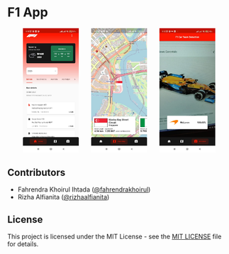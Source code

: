 # F1 App

<p align="center">
	<img src="assets/images/f1_home.jpg" width="25%"> &nbsp; &nbsp; &nbsp;
	<img src="assets/images/f1_maps.jpg" width="25%"> &nbsp; &nbsp; &nbsp;
	<img src="assets/images/f1_ml.jpg" width="25%">
</p>

## Contributors

- Fahrendra Khoirul Ihtada ([@fahrendrakhoirul](https://github.com/FahrendraKhoirul))
- Rizha Alfianita ([@rizhaalfianita](https://github.com/rizhaalfianita))


## License

This project is licensed under the MIT License - see the [MIT LICENSE](https://choosealicense.com/licenses/mit/) file for details.
